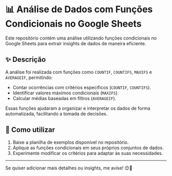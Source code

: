 # 📊 Análise de Dados com Funções Condicionais no Google Sheets

Este repositório contém uma análise utilizando funções condicionais no Google Sheets para extrair insights de dados de maneira eficiente.

## ✨ Descrição

A análise foi realizada com funções como `COUNTIF`, `COUNTIFS`, `MAXIFS` e `AVERAGEIF`, permitindo:
- Contar ocorrências com critérios específicos (`COUNTIF`, `COUNTIFS`).
- Identificar valores máximos condicionais (`MAXIFS`).
- Calcular médias baseadas em filtros (`AVERAGEIF`).

Essas funções ajudaram a organizar e interpretar os dados de forma automatizada, facilitando a tomada de decisões.

## 🚀 Como utilizar

1. Baixe a planilha de exemplos disponível no repositório.
2. Aplique as funções condicionais em seus próprios conjuntos de dados.
3. Experimente modificar os critérios para adaptar às suas necessidades.

---

Se quiser adicionar mais detalhes ou insights, me avise! 😊🚀
